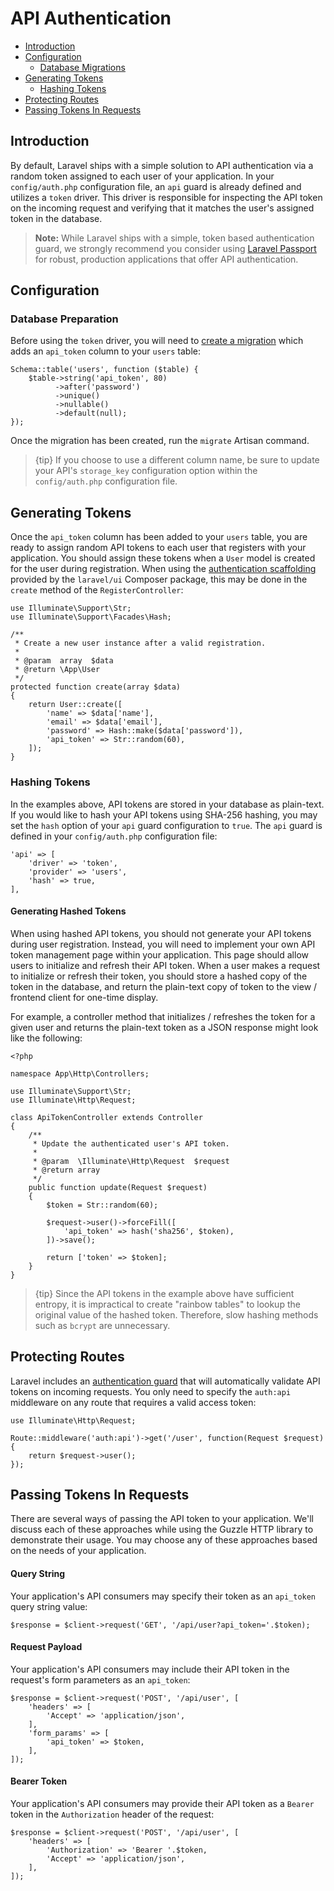 # API Authentication

- [Introduction](#introduction)
- [Configuration](#configuration)
    - [Database Migrations](#database-preparation)
- [Generating Tokens](#generating-tokens)
    - [Hashing Tokens](#hashing-tokens)
- [Protecting Routes](#protecting-routes)
- [Passing Tokens In Requests](#passing-tokens-in-requests)

<a name="introduction"></a>
## Introduction

By default, Laravel ships with a simple solution to API authentication via a random token assigned to each user of your application. In your `config/auth.php` configuration file, an `api` guard is already defined and utilizes a `token` driver. This driver is responsible for inspecting the API token on the incoming request and verifying that it matches the user's assigned token in the database.

> **Note:** While Laravel ships with a simple, token based authentication guard, we strongly recommend you consider using [Laravel Passport](/docs/{{version}}/passport) for robust, production applications that offer API authentication.

<a name="configuration"></a>
## Configuration

<a name="database-preparation"></a>
### Database Preparation

Before using the `token` driver, you will need to [create a migration](/docs/{{version}}/migrations) which adds an `api_token` column to your `users` table:

    Schema::table('users', function ($table) {
        $table->string('api_token', 80)
              ->after('password')
              ->unique()
              ->nullable()
              ->default(null);
    });

Once the migration has been created, run the `migrate` Artisan command.

> {tip} If you choose to use a different column name, be sure to update your API's `storage_key` configuration option within the `config/auth.php` configuration file.

<a name="generating-tokens"></a>
## Generating Tokens

Once the `api_token` column has been added to your `users` table, you are ready to assign random API tokens to each user that registers with your application. You should assign these tokens when a `User` model is created for the user during registration. When using the [authentication scaffolding](/docs/{{version}}/authentication#authentication-quickstart) provided by the `laravel/ui` Composer package, this may be done in the `create` method of the `RegisterController`:

    use Illuminate\Support\Str;
    use Illuminate\Support\Facades\Hash;

    /**
     * Create a new user instance after a valid registration.
     *
     * @param  array  $data
     * @return \App\User
     */
    protected function create(array $data)
    {
        return User::create([
            'name' => $data['name'],
            'email' => $data['email'],
            'password' => Hash::make($data['password']),
            'api_token' => Str::random(60),
        ]);
    }

<a name="hashing-tokens"></a>
### Hashing Tokens

In the examples above, API tokens are stored in your database as plain-text. If you would like to hash your API tokens using SHA-256 hashing, you may set the `hash` option of your `api` guard configuration to `true`. The `api` guard is defined in your `config/auth.php` configuration file:

    'api' => [
        'driver' => 'token',
        'provider' => 'users',
        'hash' => true,
    ],

#### Generating Hashed Tokens

When using hashed API tokens, you should not generate your API tokens during user registration. Instead, you will need to implement your own API token management page within your application. This page should allow users to initialize and refresh their API token. When a user makes a request to initialize or refresh their token, you should store a hashed copy of the token in the database, and return the plain-text copy of token to the view / frontend client for one-time display.

For example, a controller method that initializes / refreshes the token for a given user and returns the plain-text token as a JSON response might look like the following:

    <?php

    namespace App\Http\Controllers;

    use Illuminate\Support\Str;
    use Illuminate\Http\Request;

    class ApiTokenController extends Controller
    {
        /**
         * Update the authenticated user's API token.
         *
         * @param  \Illuminate\Http\Request  $request
         * @return array
         */
        public function update(Request $request)
        {
            $token = Str::random(60);

            $request->user()->forceFill([
                'api_token' => hash('sha256', $token),
            ])->save();

            return ['token' => $token];
        }
    }

> {tip} Since the API tokens in the example above have sufficient entropy, it is impractical to create "rainbow tables" to lookup the original value of the hashed token. Therefore, slow hashing methods such as `bcrypt` are unnecessary.

<a name="protecting-routes"></a>
## Protecting Routes

Laravel includes an [authentication guard](/docs/{{version}}/authentication#adding-custom-guards) that will automatically validate API tokens on incoming requests. You only need to specify the `auth:api` middleware on any route that requires a valid access token:

    use Illuminate\Http\Request;

    Route::middleware('auth:api')->get('/user', function(Request $request) {
        return $request->user();
    });

<a name="passing-tokens-in-requests"></a>
## Passing Tokens In Requests

There are several ways of passing the API token to your application. We'll discuss each of these approaches while using the Guzzle HTTP library to demonstrate their usage. You may choose any of these approaches based on the needs of your application.

#### Query String

Your application's API consumers may specify their token as an `api_token` query string value:

    $response = $client->request('GET', '/api/user?api_token='.$token);

#### Request Payload

Your application's API consumers may include their API token in the request's form parameters as an `api_token`:

    $response = $client->request('POST', '/api/user', [
        'headers' => [
            'Accept' => 'application/json',
        ],
        'form_params' => [
            'api_token' => $token,
        ],
    ]);

#### Bearer Token

Your application's API consumers may provide their API token as a `Bearer` token in the `Authorization` header of the request:

    $response = $client->request('POST', '/api/user', [
        'headers' => [
            'Authorization' => 'Bearer '.$token,
            'Accept' => 'application/json',
        ],
    ]);
